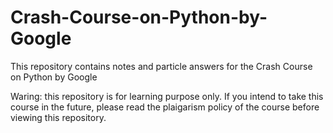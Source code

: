 # Crash-Course-on-Python-by-Google

This repository contains notes and particle answers for the Crash Course on Python by Google

Waring: this repository is for learning purpose only. If you intend to take this course in the future, please read the plaigarism policy of the course before viewing this repository.


